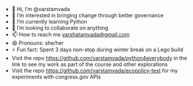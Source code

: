 - 👋 Hi, I’m @varstamvada
- 👀 I’m interested in bringing change through better governance
- 🌱 I’m currently learning Python
- 💞️ I’m looking to collaborate on anything
- 📫 How to reach me varshatamvada@gmail.com
- 😄 Pronouns: she/her
- ⚡ Fun fact: Spent 3 days non-stop during winter break on a Lego build
- Visit the repo  https://github.com/varstamvada/python4everybody in the link to see my work as part of the course and other explorations
- Visit the repo https://github.com/varstamvada/ecopolicy-test for my experiments with congress.gov APIs

<!---
varstamvada/varstamvada is a ✨ special ✨ repository because its `README.md` (this file) appears on your GitHub profile.
You can click the Preview link to take a look at your changes.
--->
